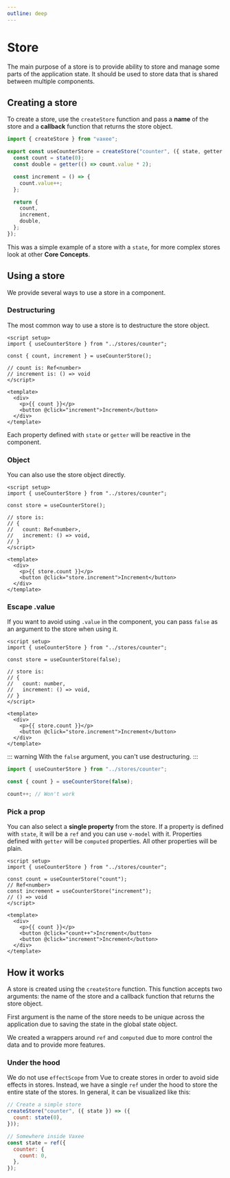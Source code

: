 ```yaml
---
outline: deep
---
```


# Store

The main purpose of a store is to provide ability to store and manage some parts of the application state. It should be used to store data that is shared between multiple components.

## Creating a store

To create a store, use the `createStore` function and pass a **name** of the store and a **callback** function that returns the store object.

```js
import { createStore } from "vaxee";

export const useCounterStore = createStore("counter", ({ state, getter }) => {
  const count = state(0);
  const double = getter(() => count.value * 2);

  const increment = () => {
    count.value++;
  };

  return {
    count,
    increment,
    double,
  };
});
```

This was a simple example of a store with a `state`, for more complex stores look at other **Core Concepts**.

## Using a store

We provide several ways to use a store in a component.

### Destructuring

The most common way to use a store is to destructure the store object.

```vue
<script setup>
import { useCounterStore } from "../stores/counter";

const { count, increment } = useCounterStore();

// count is: Ref<number>
// increment is: () => void
</script>

<template>
  <div>
    <p>{{ count }}</p>
    <button @click="increment">Increment</button>
  </div>
</template>
```

Each property defined with `state` or `getter` will be reactive in the component.

### Object

You can also use the store object directly.

```vue
<script setup>
import { useCounterStore } from "../stores/counter";

const store = useCounterStore();

// store is:
// {
//   count: Ref<number>,
//   increment: () => void,
// }
</script>

<template>
  <div>
    <p>{{ store.count }}</p>
    <button @click="store.increment">Increment</button>
  </div>
</template>
```

### Escape .value

If you want to avoid using `.value` in the component, you can pass `false` as an argument to the store when using it.

```vue
<script setup>
import { useCounterStore } from "../stores/counter";

const store = useCounterStore(false);

// store is:
// {
//   count: number,
//   increment: () => void,
// }
</script>

<template>
  <div>
    <p>{{ store.count }}</p>
    <button @click="store.increment">Increment</button>
  </div>
</template>
```

::: warning
With the `false` argument, you can't use destructuring.
:::

```js
import { useCounterStore } from "../stores/counter";

const { count } = useCounterStore(false);

count++; // Won't work
```

### Pick a prop

You can also select a **single property** from the store. If a property is defined with `state`, it will be a `ref` and you can use `v-model` with it. Properties defined with `getter` will be `computed` properties. All other properties will be plain.

```vue
<script setup>
import { useCounterStore } from "../stores/counter";

const count = useCounterStore("count");
// Ref<number>
const increment = useCounterStore("increment");
// () => void
</script>

<template>
  <div>
    <p>{{ count }}</p>
    <button @click="count++">Increment</button>
    <button @click="increment">Increment</button>
  </div>
</template>
```

## How it works

A store is created using the `createStore` function. This function accepts two arguments: the name of the store and a callback function that returns the store object.

First argument is the name of the store needs to be unique across the application due to saving the state in the global state object.

We created a wrappers around `ref` and `computed` due to more control the data and to provide more features.

### Under the hood

We do not use `effectScope` from Vue to create stores in order to avoid side effects in stores. Instead, we have a single `ref` under the hood to store the entire state of the stores. In general, it can be visualized like this:

```js
// Create a simple store
createStore("counter", ({ state }) => ({
  count: state(0),
}));

// Somewhere inside Vaxee
const state = ref({
  counter: {
    count: 0,
  },
});
```
